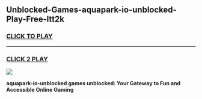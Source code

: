 
## Unblocked-Games-aquapark-io-unblocked-Play-Free-ltt2k
<h3>
<a href="https://premium76.site?title=aquapark-io-unblocked&ref=18A1">CLICK TO PLAY</a></h3>
<hr>

<h3>
<a href="https://premium76.site?title=aquapark-io-unblocked&ref=18A1">CLICK 2 PLAY</a>
  
</h3>

<a href="https://premium76.site?title=aquapark-io-unblocked&ref=18A1"><img src="https://clearcache.store/games.png"></a>


**aquapark-io-unblocked games unblocked: Your Gateway to Fun and Accessible Online Gaming**
